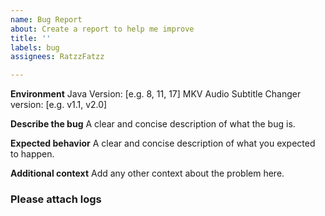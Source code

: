 ```yaml
---
name: Bug Report
about: Create a report to help me improve
title: ''
labels: bug
assignees: RatzzFatzz

---
```


**Environment**
Java Version: [e.g. 8, 11, 17]
MKV Audio Subtitle Changer version: [e.g. v1.1, v2.0]

**Describe the bug**
A clear and concise description of what the bug is.

**Expected behavior**
A clear and concise description of what you expected to happen.

**Additional context**
Add any other context about the problem here.

### Please attach logs
